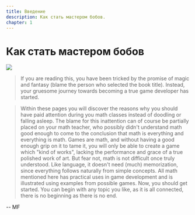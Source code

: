 ```yaml
---
title: Введение
description: Как стать мастером бобов.
chapter: 1
---
```


# Как стать мастером бобов

<img src="/wizard.png" />

> If you are reading this, you have been tricked by the promise of magic and
> fantasy (blame the person who selected the book title). Instead, your gruesome
> journey towards becoming a true game developer has started.

> Within these pages you will discover the reasons why you should have paid
> attention during you math classes instead of doodling or falling asleep. The
> blame for this inattention can of course be partially placed on your math
> teacher, who possibly didn't understand math good enough to come to the
> conclusion that math is everything and everything is math. Games are math, and
> without having a good enough grip on it to tame it, you will only be able to
> create a game which "kind of works", lacking the performance and grace of a
> true polished work of art. But fear not, math is not difficult once truly
> understood. Like language, it doesn't need (much) memorization, since
> everything follows naturally from simple concepts. All math mentioned here has
> practical uses in game development and is illustrated using examples from
> possible games. Now, you should get started. You can begin with any topic you
> like, as it is all connected, there is no beginning as there is no end.

-- MF
